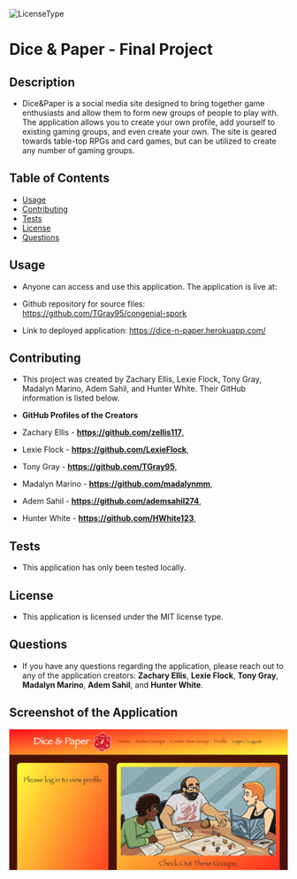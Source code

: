 ![LicenseType](https://img.shields.io/badge/License%3A%20-MIT-green)
# Dice & Paper - Final Project
  
## Description
  
  * Dice&Paper is a social media site designed to bring together game enthusiasts and allow them to form new groups of people to play with. The application allows you to create your own profile, add yourself to existing gaming groups, and even create your own. The site is geared towards table-top RPGs and card games, but can be utilized to create any number of gaming groups. 
  
  ## Table of Contents
  
  * [Usage](#Usage)
  * [Contributing](#Contributing)
  * [Tests](#Tests)
  * [License](#License)
  * [Questions](#Questions)
  
  ## Usage
  
  * Anyone can access and use this application. The application is live at: 

  * Github repository for source files: https://github.com/TGray95/congenial-spork

  * Link to deployed application: https://dice-n-paper.herokuapp.com/
  
  ## Contributing
  
  * This project was created by Zachary Ellis, Lexie Flock, Tony Gray, Madalyn Marino, Adem Sahil, and Hunter White. Their GitHub information is listed below.
  
  * **GitHub Profiles of the Creators** 
  * Zachary Ellis - **https://github.com/zellis117**,
  * Lexie Flock - **https://github.com/LexieFlock**,
  * Tony Gray - **https://github.com/TGray95**,
  * Madalyn Marino - **https://github.com/madalynmm**,
  * Adem Sahil - **https://github.com/ademsahil274**,
  * Hunter White - **https://github.com/HWhite123**,

  
  ## Tests
  
  * This application has only been tested locally.
  
  ## License
  
  * This application is licensed under the MIT license type.
  
  ## Questions
  * If you have any questions regarding the application, please reach out to any of the application creators: **Zachary Ellis**, **Lexie Flock**, **Tony Gray**, **Madalyn Marino**, **Adem Sahil**, and **Hunter White**.
  
  ## Screenshot of the Application

  ![Dice&Paper Homepage](./client/src/Images/diceNpaperHomepage.png)
